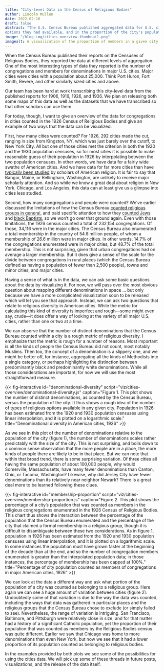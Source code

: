 ```yaml
---
title: "City-level Data in the Census of Religious Bodies"
author: Lincoln Mullen
date: 2022-02-16
draft: false
abstract: "The U.S. Census Bureau published aggregated data for U.S. cities. This data can be used to understand how cities varied in the number of religious
options they had available, and in the proportion of the city's population that was counted as being the member of a religious body."
image: "/blog-img/cities-overview-thumbnail.png"
imagealt: A visualization of the proportion of members in a given city.
---
```


When the Census Bureau published their reports on the Censuses of Religious Bodies, they reported the data at different levels of aggregation. One of the most interesting types of data they reported is the number of congregations and members for denominations in major U.S. cities. Major cities were cities with a population about 25,000. Think Port Huron, Fort Smith, Revere, and other similarly sized cities and above.

Our team has been hard at work transcribing this city-level data from the published reports for 1906, 1916, 1926, and 1936. We plan on releasing both some maps of this data as well as the datasets that we have transcribed so that other scholars can use them.  

For today, though, I want to give an overview of the data for congregations in cities counted in the 1926 Census of Religious Bodies and give an example of two ways that the data can be visualized.

First, how many cities were counted? For 1926, 292 cities made the cut, ranging  in size from Kingston, NY, which was just barely over the cutoff, to New York City. All but one of those cities met the criterion in both the 1920 and the 1930 population censuses, so for most cities it is possible to make reasonable guess of their population in 1926 by interpolating between the two population censuses. In other words, we have data for a fairly wide swathe of American cities. And we have data for far more cities than have [typically been studied](https://shiny.chnm.org/urban-religious-history/) by scholars of American religion. It is fair to say that Bangor, Maine, or Bellingham, Washington, are unlikely to receive major scholarly attention. And so while we know a great deal about religion in New York, Chicago, and Los Angeles, this data can at least give us a glimpse into cities less studied.

Second, how many congregations and people were counted? We’ve earlier discussed the limitations of how the Census Bureau [counted religious groups in general](https://religiousecologies.org/blog/religion-and-the-u.s.-census/), and paid specific attention to how they [counted Jews](https://religiousecologies.org/blog/american-jews-and-the-u.s.-census-of-religious-bodies/) and [black Baptists](https://religiousecologies.org/blog/negro-baptists-in-the-u.s.-census-of-religious-bodies/), so we won’t go over that ground again. Even with those limitations, the 1926 census counted a total of 232,154 congregations. Of those, 34,116 were in the major cities. The Census Bureau also enumerated a total membership in the country of 54.6 million people, of whom a membership of 26.6 million were in major cities. In other words, 14.7% of the congregations enumerated were in major cities, but 48.7% of the total membership. This is not surprising, given that urban congregations had on average a larger membership. But it does give a sense of the scale for the divide between congregations in rural places (which the Census Bureau defined as having a population of fewer than 2,500 people), towns and minor cities, and major cities. 

Having a sense of what is in the data, we can ask some basic questions about the data by visualizing it. For now, we will pass over the most obvious question about mapping different denominations in space … but only because we have a more complicated visualization soon to be released which will let you see that approach. Instead, we can ask two questions that relate to religious diversity in American cities. While the metric for calculating this kind of diversity is imperfect and rough—some might even say, crude—it does offer a way of looking at the variety of all major U.S. cities, rather than one or two at a time.

We can observe that the number of distinct denominations that the Census Bureau counted within a city is a rough metric of religious diversity. I emphasize that the metric is rough for a number of reasons. Most important is all the kinds of people the Census Bureau did not count, most notably Muslims. Then too, the concept of a denomination is a slippery one, and we might be better off, for instance, aggregating all the kinds of Methodists into a single category, or perhaps highlighting the distinction between predominantly black and predominantly white denominations. While all those considerations are important, for now we will use the most straightforward measure.

{{< fig-interactive id="denominational-diversity" script="viz/cities-overview/denominational-diversity.js" caption="Figure 1. This plot shows the number of distinct denominations, as counted by the Census Bureau, versus the population of the city. It thus shows a rough idea of the number of types of religious options available in any given city. Population in 1926 has been estimated from the 1920 and 1930 population censuses using linear interpolation, and it is plotted on a logarithmic scale." title="Denominational diversity in American cities, 1926" >}}

As we see in this plot of the number of denominations relative to the population of the city (figure 1), the number of denominations scales rather predictably with the size of the city. This is not surprising, and boils down to a common sense observation that the more people are in a place, the more kinds of people there are likely to be in that place. But we can note that within that broad trend, there is some surprising variation. Of three cities all having the same population of about 100,000 people, why would Somerville, Massachusetts, have many fewer denominations than Canton, Ohio, or Tacoma, Washington? Likewise, why did Jersey City have fewer denominations than its relatively near neighbor Newark? There is a great deal more to be learned following these clues.

{{< fig-interactive id="membership-proportion" script="viz/cities-overview/membership-proportion.js" caption="Figure 2. This plot shows the percentage of a city’s population that was counted as members in the religious congregations enumerated in the 1926 Census of Religious Bodies. This chart thus shows the interaction between the percentage of the population that the Census Bureau enumerated and the percentage of the city that claimed a formal membership in a religious group, though it is difficult to disambiguate between these two considerations. As in figure 1, population in 1926 has been estimated from the 1920 and 1930 population censuses using linear interpolation, and it is plotted on a logarithmic scale. In some instances the population must have grown faster at the beginning of the decade than at the end, and so the number of congregation members enumerated is greater than the interpolated population data; in those instances, the percentage of membership has been capped at 100%." title="Percentage of city population counted as members of congregations in major American cities, 1926" >}}

We can look at the data a different way and ask what portion of the population of a city was counted as belonging to a religious group. Here again we can see a huge amount of variation between cities (figure 2). Undoubtedly some of that variation is due to the way the data was counted, including the ways that data was gathered in particular places and the religious groups that the Census Bureau chose to exclude (or simply failed to see). Nevertheless, the range of variation is intriguing. San Francisco, Baltimore, and Pittsburgh were relatively close in size, and for that matter had a history of a significant Catholic population, yet the proportion of their population that was counted as members by the Religious Bodies census was quite different. Earlier we saw that Chicago was home to more denominations than even New York, but now we see that it had a lower proportion of its population counted as belonging to religious bodies.

In the examples provided by both plots we see some of the possibilities for using the cities data. We will pick up some of these threads in future posts, visualizations, and the release of the data itself.






